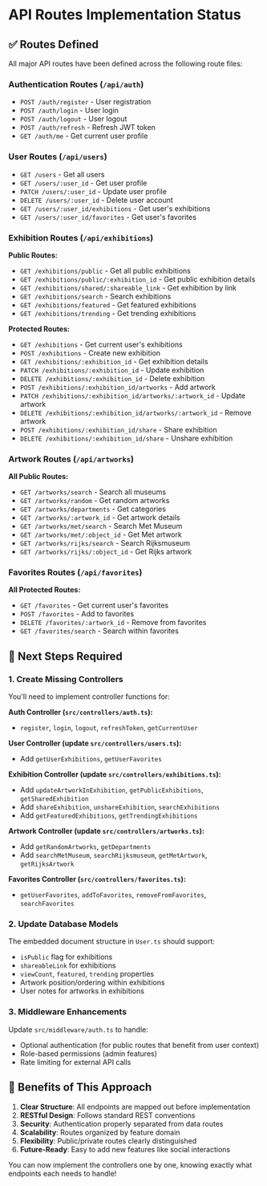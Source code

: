 # API Routes Implementation Status

## ✅ Routes Defined
All major API routes have been defined across the following route files:

### Authentication Routes (`/api/auth`)
- `POST /auth/register` - User registration
- `POST /auth/login` - User login  
- `POST /auth/logout` - User logout
- `POST /auth/refresh` - Refresh JWT token
- `GET /auth/me` - Get current user profile

### User Routes (`/api/users`)
- `GET /users` - Get all users
- `GET /users/:user_id` - Get user profile
- `PATCH /users/:user_id` - Update user profile
- `DELETE /users/:user_id` - Delete user account
- `GET /users/:user_id/exhibitions` - Get user's exhibitions
- `GET /users/:user_id/favorites` - Get user's favorites

### Exhibition Routes (`/api/exhibitions`)
**Public Routes:**
- `GET /exhibitions/public` - Get all public exhibitions
- `GET /exhibitions/public/:exhibition_id` - Get public exhibition details
- `GET /exhibitions/shared/:shareable_link` - Get exhibition by link
- `GET /exhibitions/search` - Search exhibitions
- `GET /exhibitions/featured` - Get featured exhibitions
- `GET /exhibitions/trending` - Get trending exhibitions

**Protected Routes:**
- `GET /exhibitions` - Get current user's exhibitions
- `POST /exhibitions` - Create new exhibition
- `GET /exhibitions/:exhibition_id` - Get exhibition details
- `PATCH /exhibitions/:exhibition_id` - Update exhibition
- `DELETE /exhibitions/:exhibition_id` - Delete exhibition
- `POST /exhibitions/:exhibition_id/artworks` - Add artwork
- `PATCH /exhibitions/:exhibition_id/artworks/:artwork_id` - Update artwork
- `DELETE /exhibitions/:exhibition_id/artworks/:artwork_id` - Remove artwork
- `POST /exhibitions/:exhibition_id/share` - Share exhibition
- `DELETE /exhibitions/:exhibition_id/share` - Unshare exhibition

### Artwork Routes (`/api/artworks`)
**All Public Routes:**
- `GET /artworks/search` - Search all museums
- `GET /artworks/random` - Get random artworks
- `GET /artworks/departments` - Get categories
- `GET /artworks/:artwork_id` - Get artwork details
- `GET /artworks/met/search` - Search Met Museum
- `GET /artworks/met/:object_id` - Get Met artwork
- `GET /artworks/rijks/search` - Search Rijksmuseum
- `GET /artworks/rijks/:object_id` - Get Rijks artwork

### Favorites Routes (`/api/favorites`)
**All Protected Routes:**
- `GET /favorites` - Get current user's favorites
- `POST /favorites` - Add to favorites
- `DELETE /favorites/:artwork_id` - Remove from favorites
- `GET /favorites/search` - Search within favorites

## 🚧 Next Steps Required

### 1. Create Missing Controllers
You'll need to implement controller functions for:

**Auth Controller (`src/controllers/auth.ts`):**
- `register`, `login`, `logout`, `refreshToken`, `getCurrentUser`

**User Controller (update `src/controllers/users.ts`):**
- Add `getUserExhibitions`, `getUserFavorites`

**Exhibition Controller (update `src/controllers/exhibitions.ts`):**
- Add `updateArtworkInExhibition`, `getPublicExhibitions`, `getSharedExhibition`
- Add `shareExhibition`, `unshareExhibition`, `searchExhibitions`
- Add `getFeaturedExhibitions`, `getTrendingExhibitions`

**Artwork Controller (update `src/controllers/artworks.ts`):**
- Add `getRandomArtworks`, `getDepartments`
- Add `searchMetMuseum`, `searchRijksmuseum`, `getMetArtwork`, `getRijksArtwork`

**Favorites Controller (`src/controllers/favorites.ts`):**
- `getUserFavorites`, `addToFavorites`, `removeFromFavorites`, `searchFavorites`

### 2. Update Database Models
The embedded document structure in `User.ts` should support:
- `isPublic` flag for exhibitions
- `shareableLink` for exhibitions
- `viewCount`, `featured`, `trending` properties
- Artwork position/ordering within exhibitions
- User notes for artworks in exhibitions

### 3. Middleware Enhancements
Update `src/middleware/auth.ts` to handle:
- Optional authentication (for public routes that benefit from user context)
- Role-based permissions (admin features)
- Rate limiting for external API calls

## 📝 Benefits of This Approach

1. **Clear Structure**: All endpoints are mapped out before implementation
2. **RESTful Design**: Follows standard REST conventions
3. **Security**: Authentication properly separated from data routes
4. **Scalability**: Routes organized by feature domain
5. **Flexibility**: Public/private routes clearly distinguished
6. **Future-Ready**: Easy to add new features like social interactions

You can now implement the controllers one by one, knowing exactly what endpoints each needs to handle!